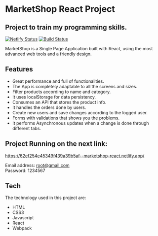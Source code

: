 # MarketShop React Project
## Project to train my programming skills.

[![Netlify Status](https://api.netlify.com/api/v1/badges/b08415d9-0e98-4b8c-951d-6fcabac5086e/deploy-status)](https://app.netlify.com/sites/marketshop-online/deploys)
[![Build Status](https://travis-ci.org/joemccann/dillinger.svg?branch=master)](https://travis-ci.org/joemccann/dillinger)

MarketShop is a Single Page Application built with React, using the most advanced web tools and a friendly design.

## Features

- Great performance and full of functionalities.
- The App is completely adaptable to all the screens and sizes.
- Filter products according to name and category.
- It uses localStorage for data persistency.
- Consumes an API that stores the product info.
- It handles the orders done by users.
- Create new users and save changes according to the logged user.
- Forms with validations that shows you the problems.
- It performs Asynchronous updates when a change is done through different tabs.

## Project Running on the next link:

https://62ef254e45349f439a39b5af--marketshop-react.netlify.app/

Email address: root@gmail.com <br/>
Password:      1234567

## Tech

The technology used in this project are:

- HTML
- CSS3
- Javascript
- React
- Webpack
